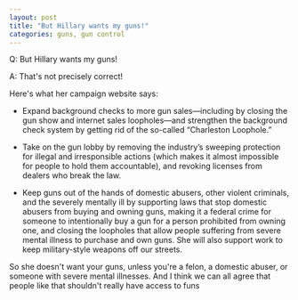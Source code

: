 ```yaml
---
layout: post
title: "But Hillary wants my guns!"
categories: guns, gun control
---
```


Q: But Hillary wants my guns!


A: That's not precisely correct!

Here's what her campaign website says:

* Expand background checks to more gun sales—including by closing the
gun show and internet sales loopholes—and strengthen the background
check system by getting rid of the so-called “Charleston Loophole.”

* Take on the gun lobby by removing the industry’s sweeping protection
for illegal and irresponsible actions (which makes it almost
impossible for people to hold them accountable), and revoking licenses
from dealers who break the law.

* Keep guns out of the hands of domestic abusers, other violent
criminals, and the severely mentally ill by supporting laws that stop
domestic abusers from buying and owning guns, making it a federal
crime for someone to intentionally buy a gun for a person prohibited
from owning one, and closing the loopholes that allow people suffering
from severe mental illness to purchase and own guns. She will also
support work to keep military-style weapons off our streets.

So she doesn't want your guns, unless you're a felon, a domestic
abuser, or someone with severe mental illnesses. And I think we can
all agree that people like that shouldn't really have access to funs
